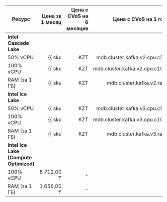 
| Ресурс        | Цена за 1 месяц                                          | Цена с CVoS на 6 месяцев                                                              | Цена с CVoS на 1 год                                                                  |
|---------------|---------------------------------------------------------:|--------------------------------------------------------------------------------------:|--------------------------------------------------------------------------------------:|
| **Intel Cascade Lake**                                                                                                                                                                                                                                   |
| 50% vCPU      | {{ sku|KZT|mdb.cluster.kafka.v2.cpu.c50|month|string }}  | −                                                                                     | −                                                                                     |
| 100% vCPU     | {{ sku|KZT|mdb.cluster.kafka.v2.cpu.c100|month|string }} | {{ sku|KZT|v1.commitment.selfcheckout.m6.mdb.kafka.cpu.c100.v2|month|string }} (-15%) | {{ sku|KZT|v1.commitment.selfcheckout.y1.mdb.kafka.cpu.c100.v2|month|string }} (-22%) |
| RAM (за 1 ГБ) | {{ sku|KZT|mdb.cluster.kafka.v2.ram|month|string }}      | {{ sku|KZT|v1.commitment.selfcheckout.m6.mdb.kafka.ram.v2|month|string }} (-15%)      | {{ sku|KZT|v1.commitment.selfcheckout.y1.mdb.kafka.ram.v2|month|string }} (-22%)      |
| **Intel Ice Lake**                                                                                                                                                                                                                                       |
| 50% vCPU      | {{ sku|KZT|mdb.cluster.kafka.v3.cpu.c50|month|string }}  | −                                                                                     | −                                                                                     |
| 100% vCPU     | {{ sku|KZT|mdb.cluster.kafka.v3.cpu.c100|month|string }} | {{ sku|KZT|v1.commitment.selfcheckout.m6.mdb.kafka.cpu.c100.v3|month|string }} (-15%) | {{ sku|KZT|v1.commitment.selfcheckout.y1.mdb.kafka.cpu.c100.v3|month|string }} (-22%) |
| RAM (за 1 ГБ) | {{ sku|KZT|mdb.cluster.kafka.v3.ram|month|string }}      | {{ sku|KZT|v1.commitment.selfcheckout.m6.mdb.kafka.ram.v3|month|string }} (-15%)      | {{ sku|KZT|v1.commitment.selfcheckout.y1.mdb.kafka.ram.v3|month|string }} (-22%)      |
| **Intel Ice Lake (Compute Optimized)** |
| 100% vCPU | 8 712,00 ₸ | - | - |
| RAM (за 1 ГБ) | 1 656,00 ₸ | - | - |


